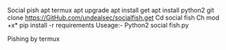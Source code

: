 Social pish 
apt termux 
apt upgrade 
apt install get
apt install python2
git clone https://GitHub.com/undealsec/socialfish.get
Cd social fish
Ch mod +x*
pip install -r requirements
Useage:-
Python2 social fish.py

Pishing by termux
